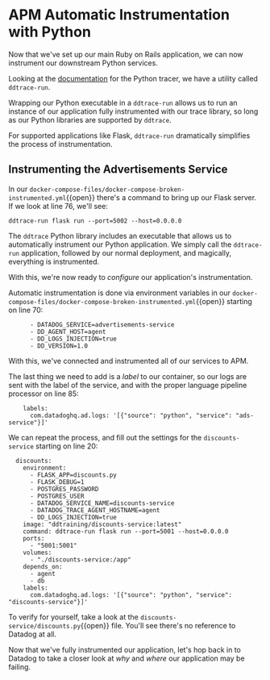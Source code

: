 # APM Automatic Instrumentation with Python

Now that we've set up our main Ruby on Rails application, we can now instrument our downstream Python services.

Looking at the [documentation](https://ddtrace.readthedocs.io/en/stable/integrations.html#flask) for the Python tracer, we have a utility called `ddtrace-run`. 

Wrapping our Python executable in a `ddtrace-run` allows us to run an instance of our application fully instrumented with our trace library, so long as our Python libraries are supported by `ddtrace`.

For supported applications like Flask, `ddtrace-run` dramatically simplifies the process of instrumentation.

## Instrumenting the Advertisements Service

In our `docker-compose-files/docker-compose-broken-instrumented.yml`{{open}} there's a command to bring up our Flask server. If we look at line 76, we'll see:

```
ddtrace-run flask run --port=5002 --host=0.0.0.0
```

The `ddtrace` Python library includes an executable that allows us to automatically instrument our Python application. We simply call the `ddtrace-run` application, followed by our normal deployment, and magically, everything is instrumented.

With this, we're now ready to *configure* our application's instrumentation.

Automatic instrumentation is done via environment variables in our `docker-compose-files/docker-compose-broken-instrumented.yml`{{open}} starting on line 70:

```
      - DATADOG_SERVICE=advertisements-service
      - DD_AGENT_HOST=agent
      - DD_LOGS_INJECTION=true
      - DD_VERSION=1.0
```

With this, we've connected and instrumented all of our services to APM.

The last thing we need to add is a *label* to our container, so our logs are sent with the label of the service, and with the proper language pipeline processor on line 85:


```
    labels:
      com.datadoghq.ad.logs: '[{"source": "python", "service": "ads-service"}]'
```

We can repeat the process, and fill out the settings for the `discounts-service` starting on line 20:

```
  discounts:
    environment:
      - FLASK_APP=discounts.py
      - FLASK_DEBUG=1
      - POSTGRES_PASSWORD
      - POSTGRES_USER
      - DATADOG_SERVICE_NAME=discounts-service
      - DATADOG_TRACE_AGENT_HOSTNAME=agent
      - DD_LOGS_INJECTION=true
    image: "ddtraining/discounts-service:latest"
    command: ddtrace-run flask run --port=5001 --host=0.0.0.0
    ports:
      - "5001:5001"
    volumes:
      - "./discounts-service:/app"
    depends_on:
      - agent
      - db
    labels:
      com.datadoghq.ad.logs: '[{"source": "python", "service": "discounts-service"}]'
```

To verify for yourself, take a look at the `discounts-service/discounts.py`{{open}} file. You'll see there's no reference to Datadog at all.

Now that we've fully instrumented our application, let's hop back in to Datadog to take a closer look at *why* and *where* our application may be failing.